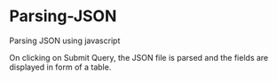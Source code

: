 # Parsing-JSON
Parsing JSON using javascript

On clicking on Submit Query, the JSON file is parsed and the fields are displayed in form of a table.
